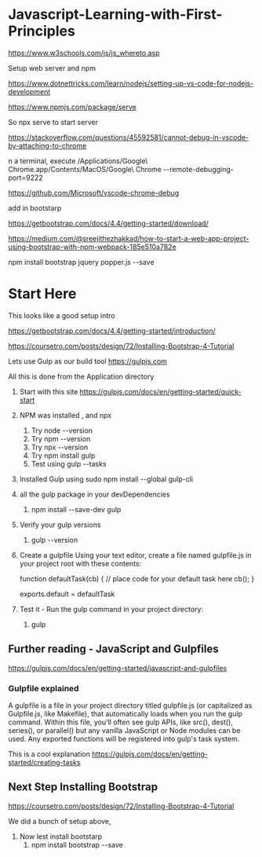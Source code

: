 # Javascript-Learning-with-First-Principles

https://www.w3schools.com/js/js_whereto.asp

Setup web server and npm

https://www.dotnettricks.com/learn/nodejs/setting-up-vs-code-for-nodejs-development



https://www.npmjs.com/package/serve

So npx serve to start server

https://stackoverflow.com/questions/45592581/cannot-debug-in-vscode-by-attaching-to-chrome

n a terminal, execute /Applications/Google\ Chrome.app/Contents/MacOS/Google\ Chrome --remote-debugging-port=9222

https://github.com/Microsoft/vscode-chrome-debug


add in bootstarp

https://getbootstrap.com/docs/4.4/getting-started/download/

https://medium.com/@sreejithezhakkad/how-to-start-a-web-app-project-using-bootstrap-with-npm-webpack-185e510a782e

 npm install bootstrap jquery popper.js --save


# Start Here


This looks like a good setup intro

https://getbootstrap.com/docs/4.4/getting-started/introduction/


 https://coursetro.com/posts/design/72/Installing-Bootstrap-4-Tutorial

Lets use Gulp as our build tool
 https://gulpjs.com


 All this is done from the Application directory

1. Start with this site https://gulpjs.com/docs/en/getting-started/quick-start
2. NPM was installed , and npx  
   1. Try node --version
   2. Try npm --version
   3. Try npx --version
   4. Try npm install gulp
   5. Test using gulp --tasks
3. Installed Gulp using sudo npm install --global gulp-cli
4. all the gulp package in your devDependencies 
   1. npm install --save-dev gulp
5. Verify your gulp versions
   1. gulp --version
6. Create a gulpfile
    Using your text editor, create a file named gulpfile.js in your project root with these contents:

    function defaultTask(cb) {
    // place code for your default task here
    cb();
    }

    exports.default = defaultTask
7. Test it - Run the gulp command in your project directory:
   1. gulp


## Further reading - JavaScript and Gulpfiles
https://gulpjs.com/docs/en/getting-started/javascript-and-gulpfiles

### Gulpfile explained
A gulpfile is a file in your project directory titled gulpfile.js (or capitalized as Gulpfile.js, like Makefile), that automatically loads when you run the gulp command. Within this file, you'll often see gulp APIs, like src(), dest(), series(), or parallel() but any vanilla JavaScript or Node modules can be used. Any exported functions will be registered into gulp's task system.

This is a cool explanation
https://gulpjs.com/docs/en/getting-started/creating-tasks


## Next Step Installing Bootstrap
https://coursetro.com/posts/design/72/Installing-Bootstrap-4-Tutorial

We did a bunch of setup above, 

1. Now lest install bootstarp
   1. npm install bootstrap --save